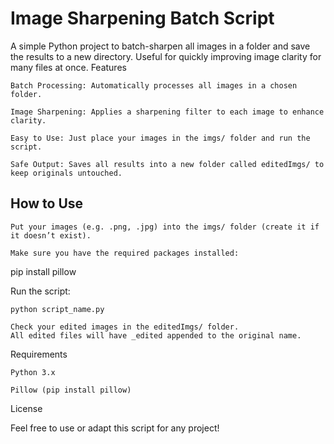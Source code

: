# Image Sharpening Batch Script 

A simple Python project to batch-sharpen all images in a folder and save the results to a new directory. 
Useful for quickly improving image clarity for many files at once.
Features

    Batch Processing: Automatically processes all images in a chosen folder.

    Image Sharpening: Applies a sharpening filter to each image to enhance clarity.

    Easy to Use: Just place your images in the imgs/ folder and run the script.

    Safe Output: Saves all results into a new folder called editedImgs/ to keep originals untouched.


## How to Use

    Put your images (e.g. .png, .jpg) into the imgs/ folder (create it if it doesn’t exist).

    Make sure you have the required packages installed:

pip install pillow

Run the script:

    python script_name.py

    Check your edited images in the editedImgs/ folder.
    All edited files will have _edited appended to the original name.

Requirements

    Python 3.x

    Pillow (pip install pillow)

License

Feel free to use or adapt this script for any project!
